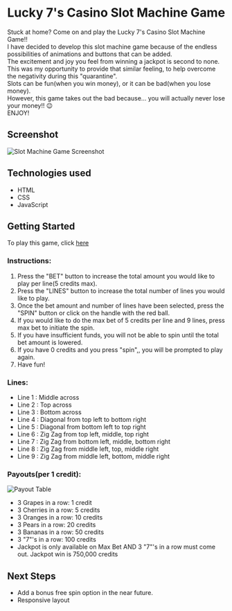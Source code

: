 # Lucky 7's Casino Slot Machine Game
Stuck at home? Come on and play the Lucky 7's Casino Slot Machine Game!!  
I have decided to develop this slot machine game because of the endless possibilities of animations and buttons that can be added.  
The excitement and joy you feel from winning a jackpot is second to none.  
This was my opportunity to provide that similar feeling, to help overcome the negativity during this "quarantine".  
Slots can be fun(when you win money), or it can be bad(when you lose money).  
However, this game takes out the bad because... you will actually never lose your money!! :wink:  
ENJOY!



## Screenshot

![Slot Machine Game Screenshot](https://i.imgur.com/vBle83u.jpg)

## Technologies used
* HTML
* CSS
* JavaScript

## Getting Started

To play this game, click [here](https://jsohnfile.github.io/Slot-Machine-Game/)

### Instructions:

1. Press the "BET" button to increase the total amount you would like to play per line(5 credits max).
2. Press the "LINES" button to increase the total number of lines you would like to play.
3. Once the bet amount and number of lines have been selected, press the "SPIN" button or click on the handle with the red ball.
4. If you would like to do the max bet of 5 credits per line and 9 lines, press max bet to initiate the spin.
5. If you have insufficient funds, you will not be able to spin until the total bet amount is lowered.
6. If you have 0 credits and you press "spin",, you will be prompted to play again.
7. Have fun!

### Lines:
* Line 1 : Middle across
* Line 2 : Top across
* Line 3 : Bottom across
* Line 4 : Diagonal from top left to bottom right
* Line 5 : Diagonal from bottom left to top right
* Line 6 : Zig Zag from top left, middle, top right
* Line 7 : Zig Zag from bottom left, middle, bottom right
* Line 8 : Zig Zag from middle left, top, middle right
* Line 9 : Zig Zag from middle left, bottom, middle right

### Payouts(per 1 credit):

![Payout Table](https://i.imgur.com/7MAfXzT.jpg)  

* 3 Grapes in a row: 1 credit
* 3 Cherries in a row: 5 credits
* 3 Oranges in a row: 10 credits
* 3 Pears in a row: 20 credits
* 3 Bananas in a row: 50 credits
* 3 "7"'s in a row: 100 credits
* Jackpot is only available on Max Bet AND 3 "7"'s in a row must come out.
Jackpot win is 750,000 credits


## Next Steps
* Add a bonus free spin option in the near future.
* Responsive layout